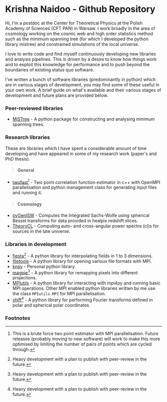 # Krishna Naidoo - Github Repository

Hi, I'm a postdoc at the Center for Theoretical Physics at the Polish Academy of Sciences (CFT PAN) in Warsaw. I work broadly in the area of cosmology working on the cosmic web and high order statistics method such as the minimum spanning tree (for which I developed the python library mistree) and constrained simulations of the local universe.

I love to write code and find myself continuously developing new libraries and analysis pipelines. This is driven by a desire to know how things work and to exploit this knowledge for performance and to push beyond the boundaries of existing status quo software.

I've written a bunch of software libraries (predominantly in python) which are in various stages of development, you may find some of these useful in your own work. A brief guide on what's available and their various stages of development and future plans are provided below.

### Peer-reviewed libraries

* [MiSTree](https://github.com/knaidoo29/mistree) - A python package for constructing and analysing minimum spanning trees.

### Research libraries

These are libraries which I have spent a considerable amount of time developing and have appeared in some of my research work (paper's and PhD thesis).

> #### General

* [twofast](https://github.com/knaidoo29/twofast)[^1] - Two point correlation function estimator in c++ with OpenMPI parallelisation and python management class for generating input files and running it.

> #### Cosmology

* [pyGenISW](https://github.com/knaidoo29/pyGenISW) - Computes the Integrated Sachs-Wolfe using spherical Bessel transforms for data provided in healpix redshift slices.
* [TheoryCL](https://github.com/knaidoo29/TheoryCL) - Computing auto- and cross-angular power spectra (cl)s for sources in the late universe.

### Libraries in development


* [fiesta](https://github.com/knaidoo29/fiesta)[^2] - A python library for interpolating fields in 1 to 3 dimensions.
* [filetools](https://github.com/knaidoo29/filetools) - A python library for opening various file formats with MPI.
* [knpy](https://github.com/knaidoo29/knpy) - Personal python library.
* [magpie](https://github.com/knaidoo29/magpie)[^2] - A python library for remapping pixels into different projections.
* [MPIutils](https://github.com/knaidoo29/MPIutils) - A python library for interacting with mpi4py and running basic MPI operations. Other MPI enabled python libraries written by me use the class `MPIutils.MPI` for MPI parallelisation.
* [shift](https://github.com/knaidoo29/shift)[^2] - A python library for performing Fourier transforms defined in polar and spherical polar coordinates.

### Footnotes

[^1]: This is a brute force two point estimator with MPI parallelisation. Future releases (probably moving to new software) will work to make this more optimised by limiting the number of pairs of points which are cycled through.
[^2]: Heavy development with a plan to publish with peer-review in the future.

